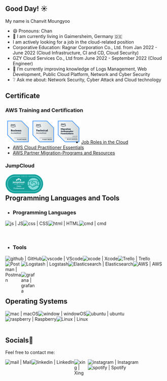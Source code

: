 ## Good Day! :sunny:

My name is Chanvit Moungyoo

- 😄 Pronouns: Chan
- 🔭 I am currently living in Gaimersheim, Germany 🇩🇪
- I am actively looking for a job in the cloud-related position
- Corporative Education: Ragnar Corporation Co., Ltd. from Jan 2022 - June 2022 (Cloud Infrastructure, CI and CD, Cloud Security)
- GZY Cloud Services Co., Ltd from June 2022 - September 2022 (Cloud Engineer)
- 🌱 I’m currently improving knowledge of Logs Management, Web Development, Public Cloud Platform, Network and Cyber Security
- ❔ Ask me about: Network Security, Cyber Attack and Cloud technology

## Certificate

### AWS Training and Certification

[<img align="left" alt="aws | aws_accri_business" width="80px" src="Assets/AWS/badge2.png" />](https://www.credly.com/badges/a677e930-6cc3-4f1d-852a-698cfd17bd16/public_url)
[<img align="left" alt="aws | aws_accri_tech" width="80px" src="Assets/AWS/badge1.png" />](https://www.credly.com/badges/67cc11b6-3654-4b8b-9825-794a6bfb6cd0?source=linked_in_profile)
[<img align="left" alt="aws | aws_migration" width="80px" src="Assets/AWS/badge3.png" />](https://www.credly.com/badges/8fc09392-8f30-4b18-8ff2-5887fa2896f3/public_url) <br><br><br>
* [Job Roles in the Cloud](Assets/AWS/AWS_Certificate_3.pdf)
* [AWS Cloud Practitioner Essentials](Assets/AWS/AWS_Certificate_4pdf.pdf)
* [AWS Partner Migration-Programs and Resources](Assets/AWS/AWS_Certificate_5.pdf)


<!-- * Job Roles in the Cloud -->
<!-- * AWS Cloud Practitioner Essentials
* AWS Partner Migration-Programs and Resources -->
### JumpCloud
 [<img align="left" alt="jumpcloud | jumpcloud" width="120px" src="Assets/JumpCloud/Badge.png" />](https://university.jumpcloud.com/certificates/9uu3vrfagd)
<br>
<br>
## Programming Languages and Tools

- ### Programming Languages

<img align="left" alt="js | JS" width="px" src="https://img.icons8.com/color/48/000000/javascript--v1.png" />
<img align="left" alt="css | CSS" width="px" src="https://img.icons8.com/color/48/000000/css3.png" />
<img align="left" alt="html | HTML" width="px" src="https://img.icons8.com/color/48/000000/source-code.png" />
<img align="left" alt="cmd | cmd" width="px" src="https://img.icons8.com/fluency/48/000000/console.png" />
<br>
<br>
<br>

- ### Tools

<img align="left" alt="github | GitHub" width="px" src="https://img.icons8.com/fluency/48/000000/github.png" />
<img align="left" alt="vscode | VScode" width="px" src="https://img.icons8.com/color/48/000000/visual-studio-code-2019.png" />
<img align="left" alt="xcode | Xcode" width="px" src="https://img.icons8.com/color/48/000000/xcode.png" />
<img align="left" alt="Trello | Trello" width="px" src="https://img.icons8.com/color/48/000000/trello.png" />
<img align="left" alt="Postman | Postman" width="50px" src="https://www.vectorlogo.zone/logos/getpostman/getpostman-icon.svg" />
<img align="left" alt="Logstash | Logstash" width="px" src="https://img.icons8.com/color/48/000000/logstash.png" />
<img align="left" alt="Elasticsearch | Elasticsearch" width="px" src="https://img.icons8.com/color/48/000000/elasticsearch.png" />
<img align="left" alt="AWS | AWS" width="px" src="https://img.icons8.com/color/48/000000/amazon-web-services.png" />
<br>
<br>
<br>
<img align="left" alt="grafana | grafana" width="45px" src="https://camo.githubusercontent.com/0da365f6b70248d5d8e1566735ba232e443076e3fa7c0978d2ea04b43f30abda/68747470733a2f2f73332e65752d776573742d312e616d617a6f6e6177732e636f6d2f7468696e6765722e696f2e66696c65732f706c7567696e732f67726166616e612f696d672f67726166616e612d69636f6e2e706e67" />
<br>
<br>
<br>

## Operating Systems

<img align="left" alt="mac | macOS" width="px" src="https://img.icons8.com/color/48/000000/mac-logo.png" />
<img align="left" alt="window | windowOS" width="px" src="https://img.icons8.com/color/50/000000/windows-10.png" />
<img align="left" alt="ubuntu | ubuntu" width="px" src="https://img.icons8.com/color/48/000000/ubuntu--v1.png" />
<img align="left" alt="raspberry | Raspberry" width="px" src="https://img.icons8.com/color/48/000000/raspberry-pi.png" />
<img align="left" alt="Linux | Linux" width="px" src="https://img.icons8.com/color/48/000000/linux--v1.png" />
<br><br><br>

## Socials📱

Feel free to contact me:

[<img align="left" alt="mail | Mail" width="px" src="https://img.icons8.com/color/48/000000/apple-mail.png" />](mailto:chanvit.moungyoo@web.de)
[<img align="left" alt="linkedin | LinkedIn" width="px" src="https://img.icons8.com/fluency/48/000000/linkedin.png" />](https://www.linkedin.com/in/chanvitbkk/)
[<img align="left" alt="xing | Xing" width="43px" src="https://icon-library.com/images/xing-icon/xing-icon-6.jpg" />](https://www.xing.com/profile/Chanvit_Moungyoo)
[<img align="left" alt="instagram | Instagram" width="px" src="https://img.icons8.com/fluency/48/000000/instagram-new.png" />](https://www.instagram.com/ichbinchan.sh/)
[<img align="left" alt="spotify | Spotify" width="px" src="https://img.icons8.com/color/48/000000/spotify--v3.png" />](https://open.spotify.com/playlist/5kuWj9GkAIwU8cJ3rSQpGN?si=15090551fb6a4fe1/)
